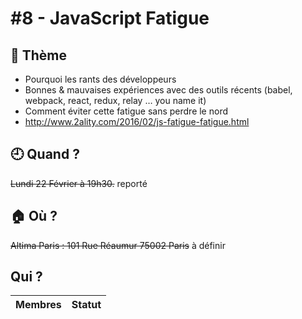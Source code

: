 # #8 - JavaScript Fatigue

## 💬 Thème

- Pourquoi les rants des développeurs
- Bonnes & mauvaises expériences avec des outils récents (babel, webpack, react, redux, relay … you name it)
- Comment éviter cette fatigue sans perdre le nord
- http://www.2ality.com/2016/02/js-fatigue-fatigue.html

## 🕘 Quand ?

~~Lundi 22 Février à 19h30.~~
reporté

## 🏠 Où ?

~~Altima Paris : 101 Rue Réaumur 75002 Paris~~
à définir

## Qui ?

Membres | Statut |
--------|:------:|
